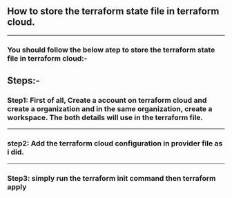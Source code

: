 ## How to store the terraform state file in terraform cloud.
---

### You should follow the below atep to store the terraform state file in terraform cloud:-

## Steps:-

### Step1:  First of all, Create a account on terraform cloud and create a organization and in the same organization, create a workspace. The both details will use in the terraform file.
---

### step2: Add the terraform cloud configuration in provider file as i did.
---

### Step3: simply run the terraform init command then terraform apply

